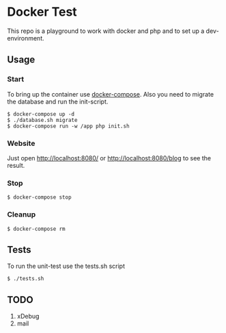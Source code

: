 # Docker Test

This repo is a playground to work with docker and php and to set up a dev-environment.

## Usage

### Start
To bring up the container use [docker-compose](https://docs.docker.com/compose/).
Also you need to migrate the database and run the init-script.

```
$ docker-compose up -d
$ ./database.sh migrate
$ docker-compose run -w /app php init.sh
```

### Website

Just open [http://localhost:8080/](http://localhost:8080/) or [http://localhost:8080/blog](http://localhost:8080/blog) to see the result.

### Stop

```
$ docker-compose stop
```

### Cleanup

```
$ docker-compose rm
```

## Tests

To run the unit-test use the tests.sh script

```
$ ./tests.sh
```

## TODO

1. xDebug
1. mail

